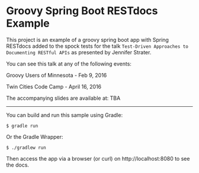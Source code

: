 # Groovy Spring Boot RESTdocs Example

This project is an example of a groovy spring boot app with Spring RESTdocs added to the spock tests for the talk `Test-Driven Approaches to Documenting RESTful APIs` as presented by Jennifer Strater.

You can see this talk at any of the following events:

Groovy Users of Minnesota - Feb 9, 2016

Twin Cities Code Camp - April 16, 2016

The accompanying slides are available at: TBA

-----

You can build and run this sample using Gradle:

```
$ gradle run
```

Or the Gradle Wrapper:

```
$ ./gradlew run
```

Then access the app via a browser (or curl) on http://localhost:8080 to see the docs.
